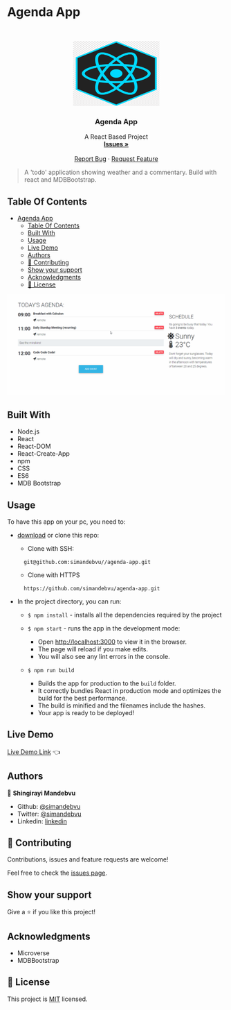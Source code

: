 # Agenda App

<br />
<p align="center">
  <a href="https://github.com/simandebvu/agenda-app/">
    <img src="./public/logo.png" alt="Logo" width="200" height="150">
  </a>

  <h3 align="center">Agenda App</h3>

  <p align="center">
    A React Based Project
    <br />
    <a href="https://github.com/simandebvu/agenda-app/issues/"><strong>Issues »</strong></a>
    <br />
    <br />
    <a href="https://github.com/simandebvu/agenda-app/issues/">Report Bug</a>
    ·
    <a href="https://github.com/simandebvu/agenda-app/">Request Feature</a>
  </p>
</p>

> A 'todo' application showing weather and a commentary. Build with react and MDBBootstrap.

## Table Of Contents

- [Agenda App](#agenda-app)
  - [Table Of Contents](#table-of-contents)
  - [Built With](#built-with)
  - [Usage](#usage)
  - [Live Demo](#live-demo)
  - [Authors](#authors)
  - [🤝 Contributing](#-contributing)
  - [Show your support](#show-your-support)
  - [Acknowledgments](#acknowledgments)
  - [📝 License](#-license)

![screenshot](./public/app-screenshot.gif)

## Built With

- Node.js
- React
- React-DOM
- React-Create-App
- npm
- CSS
- ES6
- MDB Bootstrap
  
## Usage

To have this app on your pc, you need to:
* [download](https://github.com/simandebvu/agenda-app/archive/development.zip) or clone this repo:
  - Clone with SSH:
  ```
    git@github.com:simandebvu//agenda-app.git
  ```
  - Clone with HTTPS
  ```
    https://github.com/simandebvu/agenda-app.git
  ```

* In the project directory, you can run:

  - `$ npm install` - installs all the dependencies required by the project

  - `$ npm start` - runs the app in the development mode:
    - Open [http://localhost:3000](http://localhost:3000) to view it in the browser.
    - The page will reload if you make edits.
    - You will also see any lint errors in the console.

  - `$ npm run build`
    - Builds the app for production to the `build` folder.
    - It correctly bundles React in production mode and optimizes the build for the best performance.
    - The build is minified and the filenames include the hashes.
    - Your app is ready to be deployed!
 
## Live Demo 

[Live Demo Link](https://react-agenda-app.netlify.app/) :point_left:


## Authors

👤 **Shingirayi Mandebvu**

- Github: [@simandebvu](https://github.com/simandebvu)
- Twitter: [@simandebvu](https://twitter.com/simandebvu)
- Linkedin: [linkedin](https://linkedin.com/in/simandebvu)

## 🤝 Contributing

Contributions, issues and feature requests are welcome!

Feel free to check the [issues page](issues/).

## Show your support

Give a ⭐️ if you like this project!

## Acknowledgments

- Microverse
- MDBBootstrap

## 📝 License

This project is [MIT](lic.url) licensed.
